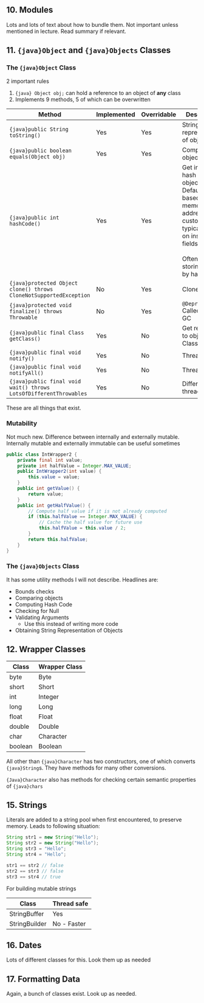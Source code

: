## 10. Modules
Lots and lots of text about how to bundle them. Not important unless mentioned in lecture. Read summary if relevant.

## 11. `{java}Object` and `{java}Objects` Classes

### The `{java}Object` Class
2 important rules
1. `{java} Object obj;` can hold a reference to an object of **any** class
2. Implements 9 methods, 5 of which can be overwritten

| Method                                                             | Implemented | Overridable | Description                                                                                                                                                      |
| ------------------------------------------------------------------ | ----------- | ----------- | ---------------------------------------------------------------------------------------------------------------------------------------------------------------- |
| `{java}public String toString()`                                   | Yes         | Yes         | String representation of object                                                                                                                                  |
| `{java}public boolean equals(Object obj)`                          | Yes         | Yes         | Compare objects                                                                                                                                                  |
| `{java}public int hashCode()`                                      | Yes         | Yes         | Get integer hash of object. Default is based on the memory address, but custom typically relies on instance fields. <br><br>Often used for storing value by hash | 
| `{java}protected Object clone() throws CloneNotSupportedException` | No          | Yes         | Clones object                                                                                                                                                    |
| `{java}protected void finalize() throws Throwable`                 | No          | Yes         | `@Deprecated` Called before GC                                                                                                                                   |
| `{java}public final Class getClass()`                              | Yes         | No          | Get reference to object's Class                                                                                                                                  |
| `{java}public final void notify()`                                 | Yes         | No          | Thread stuff                                                                                                                                                     |
| `{java}public final void notifyAll()`                              | Yes         | No          | Thread stuff                                                                                                                                                     |
| `{java}public final void wait() throws LotsOfDifferentThrowables`  | Yes         | No          | Different thread stuff                                                                                                                                           |

These are all things that exist.

### Mutability
Not much new.
Difference between internally and externally mutable. Internally mutable and externally immutable can be useful sometimes

```java
public class IntWrapper2 {
	private final int value;
	private int halfValue = Integer.MAX_VALUE;
	public IntWrapper2(int value) {
		this.value = value;
	}
	public int getValue() {
		return value;
	}
	public int getHalfValue() {
		// Compute half value if it is not already computed
		if (this.halfValue == Integer.MAX_VALUE) {
			// Cache the half value for future use
			this.halfValue = this.value / 2;
		}
		return this.halfValue;
	}
}
```

### The `{java}Objects` Class
It has some utility methods I will not describe. Headlines are:
- Bounds checks
- Comparing objects
- Computing Hash Code
- Checking for Null
- Validating Arguments
	- Use this instead of writing more code
- Obtaining String Representation of Objects

## 12. Wrapper Classes

| Class   | Wrapper Class |
| ------- | ------------- |
| byte    | Byte          |
| short   | Short         |
| int     | Integer       |
| long    | Long          |
| float   | Float         |
| double  | Double        |
| char    | Character     |
| boolean | Boolean       | 

All other than `{java}Character` has two constructors, one of which converts `{java}String`s.
They have methods for many other conversions.

`{Java}Character` also has methods for checking certain semantic properties of `{java}chars`

## 15. Strings
Literals are added to a string pool when first encountered, to preserve memory. Leads to following situation:

```java
String str1 = new String("Hello");
String str2 = new String("Hello");
String str3 = "Hello";
String str4 = "Hello";

str1 == str2 // false
str2 == str3 // false
str3 == str4 // true
```

For building mutable strings


| Class         | Thread safe |
| ------------- | ----------- |
| StringBuffer  | Yes         |
| StringBuilder | No - Faster | 

## 16. Dates
Lots of different classes for this. 
Look them up as needed

## 17. Formatting Data
Again, a bunch of classes exist. Look up as needed.